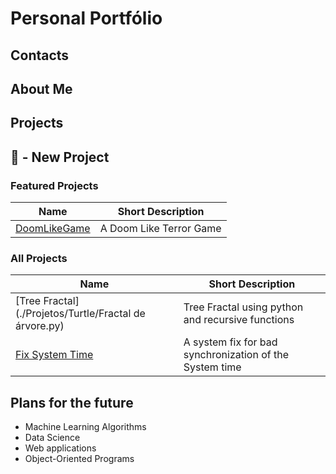 # **Personal Portfólio**

## Contacts


## About Me


## Projects

🌟 - New Project
-

### Featured Projects

| Name                                                                              | Short Description       |
|-----------------------------------------------------------------------------------|-------------------------|
| [DoomLikeGame](./Projetos/DoomLikeGame/README.md)                                 | A Doom Like Terror Game |


### All Projects

| Name                                                                   | Short Description                                       |
|------------------------------------------------------------------------|---------------------------------------------------------|
| [Tree Fractal](./Projetos/Turtle/Fractal de árvore.py)                 | Tree Fractal using python and recursive functions       |
| [Fix System Time ](./Projetos/Alterar_Data_do_sistema/Sys_Time_Fix.md) | A system fix for bad synchronization of the System time |


## Plans for the future

- Machine Learning Algorithms
- Data Science
- Web applications
- Object-Oriented Programs



